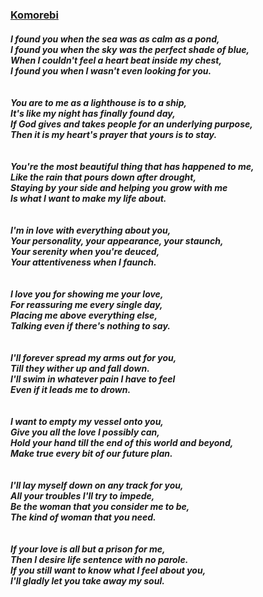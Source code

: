 
<head><title>poem </title>
    <link rel="stylesheet" type="text/css" href="izucssp.css">
    <link href='https://fonts.googleapis.com/css?family=Sacramento' rel="stylesheet">
</head>
<body>
    <div class = "title">
        <h3><u>Komorebi</u></h3>
    </div>
    <div class = "poem">
        <h5> I found you when the sea was as calm as a pond,<br>
            I found you when the sky was the perfect shade of blue,<br>
            When I couldn't feel a heart beat inside my chest,<br>
            I found you when I wasn't even looking for you.<br>
            <br><br>
            You are to me as a lighthouse is to a ship,<br>
            It's like my night has finally found day,<br>
            If God gives and takes people for an underlying purpose,<br>
            Then it is my heart's prayer that yours is to stay.<br>
            <br><br>
            You're the most beautiful thing that has happened to me,<br>
            Like the rain that pours down after drought,<br>
            Staying by your side and helping you grow with me<br>
            Is what I want to make my life about.<br>
            <br><br>
            I'm in love with everything about you,<br>
            Your personality, your appearance, your staunch,<br>
            Your serenity when you're deuced,<br>
            Your attentiveness when I faunch.<br>
            <br><br>
            I love you for showing me your love,<br>
            For reassuring me every single day,<br>
            Placing me above everything else,<br>
            Talking even if there's nothing to say.<br>
            <br><br>
            I'll forever spread my arms out for you,<br>
            Till they wither up and fall down.<br>
            I'll swim in whatever pain I have to feel<br>
            Even if it leads me to drown.<br>
            <br><br>
            I want to empty my vessel onto you,<br>
            Give you all the love I possibly can,<br>
            Hold your hand till the end of this world and beyond,<br>
            Make true every bit of our future plan.<br>
            <br><br>
            I'll lay myself down on any track for you,<br>
            All your troubles I'll try to impede,<br>
            Be the woman that you consider me to be,<br>
            The kind of woman that you need.<br>
            <br><br>
            If your love is all but a prison for me,<br>
            Then I desire life sentence with no parole.<br>
            If you still want to know what I feel about you,<br>
            I'll gladly let you take away my soul.</h5>
    </div>
</body>
</html>
